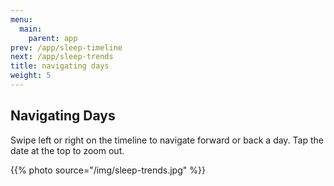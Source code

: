 ```yaml
---
menu:
  main:
    parent: app
prev: /app/sleep-timeline
next: /app/sleep-trends
title: navigating days
weight: 5
---
```


## Navigating Days


Swipe left or right on the timeline to navigate forward or back a day. Tap the date at the top to zoom out.


{{% photo source="/img/sleep-trends.jpg" %}}

